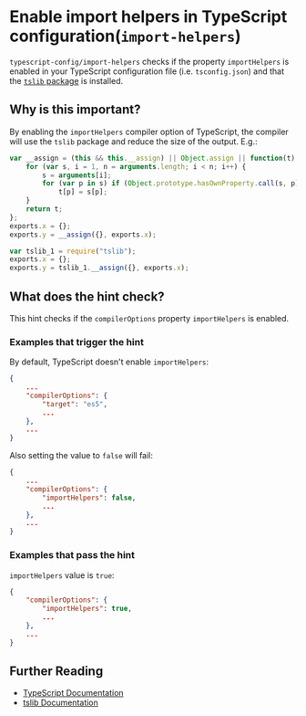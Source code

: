 # Enable import helpers in TypeScript configuration(`import-helpers`)

`typescript-config/import-helpers` checks if the property `importHelpers`
is enabled in your TypeScript configuration file (i.e. `tsconfig.json`) and
that the [`tslib` package][tslib package] is installed.

## Why is this important?

By enabling the `importHelpers` compiler option of TypeScript, the compiler will
use the `tslib` package and reduce the size of the output. E.g.:

<!-- eslint-disable -->

```js
var __assign = (this && this.__assign) || Object.assign || function(t) {
    for (var s, i = 1, n = arguments.length; i < n; i++) {
        s = arguments[i];
        for (var p in s) if (Object.prototype.hasOwnProperty.call(s, p))
            t[p] = s[p];
    }
    return t;
};
exports.x = {};
exports.y = __assign({}, exports.x);
```

<!-- eslint-disable -->

```js
var tslib_1 = require("tslib");
exports.x = {};
exports.y = tslib_1.__assign({}, exports.x);
```

## What does the hint check?

This hint checks if the `compilerOptions` property `importHelpers` is enabled.

### Examples that **trigger** the hint

By default, TypeScript doesn't enable `importHelpers`:

```json
{
    ...
    "compilerOptions": {
        "target": "es5",
        ...
    },
    ...
}
```

Also setting the value to `false` will fail:

```json
{
    ...
    "compilerOptions": {
        "importHelpers": false,
        ...
    },
    ...
}
```

### Examples that **pass** the hint

`importHelpers` value is `true`:

```json
{
    "compilerOptions": {
        "importHelpers": true,
        ...
    },
    ...
}
```

## Further Reading

* [TypeScript Documentation][typescript docs]
* [tslib Documentation][tslib docs]

[tslib docs]: https://github.com/Microsoft/tslib
[tslib package]: https://www.npmjs.com/package/tslib
[typescript docs]: https://www.typescriptlang.org/docs/home.html
